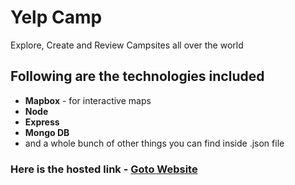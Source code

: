 <h1>Yelp Camp</h1>
<p>Explore, Create and Review Campsites all over the world</p>
<h2>Following are the technologies included</h2>
<ul>
  <li><b>Mapbox</b> - for interactive maps</li>
  <li><b>Node</b></li>
  <li><b>Express</b></li>
  <li><b>Mongo DB</b></li>
  <li>and a whole bunch of other things you can find inside .json file</li>
</ul>

<h3>Here is the hosted link - <a href="https://evening-beach-87919.herokuapp.com/">Goto Website</a></h3>
